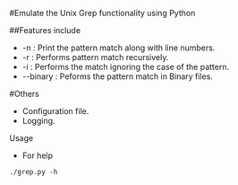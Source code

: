 #Emulate the Unix Grep functionality using Python

##Features include
*  -n : Print the pattern match along with line numbers.
*  -r : Performs pattern match recursively.
*  -i : Performs the match ignoring the case of the pattern.
*  --binary : Peforms the pattern match in Binary files.

#Others
* Configuration file.
* Logging.

Usage

* For help

```shell
./grep.py -h
```

